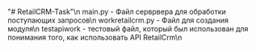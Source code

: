 "# RetailCRM-Task"\n
main.py - Файл серврвера для обработки поступающих запросов\n
workretailcrm.py - Файл для создания модуля\n
testapiwork - тестовый файл, который был использован для понимания того, как использовать API RetailCrm\n
